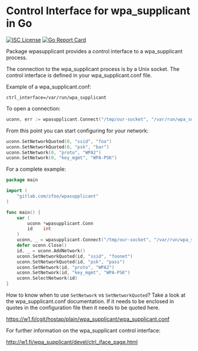 # Control Interface for wpa_supplicant in Go

[![ISC License](https://img.shields.io/badge/license-ISC-blue.svg)](https://gitlab.com/zfoo/wpasupplicant/blob/master/LICENSE)
[![Go Report Card](https://goreportcard.com/badge/gitlab.com/zfoo/wpasupplicant)](https://goreportcard.com/report/gitlab.com/zfoo/wpasupplicant)

Package wpasupplicant provides a control interface to a wpa_supplicant process.

The connection to the wpa_supplicant process is by a Unix socket. The control
interface is defined in your wpa_supplicant.conf file.

Example of a wpa_supplicant.conf:

```
ctrl_interface=/var/run/wpa_supplicant
```

To open a connection:

```go
uconn, err := wpasupplicant.Connect("/tmp/our-socket", "/var/run/wpa_supplicant")
```

From this point you can start configuring for your network:

```go
uconn.SetNetworkQuoted(0, "ssid", "foo")
uconn.SetNetworkQuoted(0, "psk", "bar")
uconn.SetNetwork(0, "proto", "WPA2")
uconn.SetNetwork(0, "key_mgmt", "WPA-PSK")
```

For a complete example:

```go
package main

import (
	"gitlab.com/zfoo/wpasupplicant"
)

func main() {
	var (
		uconn *wpasupplicant.Conn
		id    int
	)
	uconn, _ = wpasupplicant.Connect("/tmp/our-socket", "/var/run/wpa_supplicant")
	defer uconn.Close()
	id, _ = uconn.AddNetwork()
	uconn.SetNetworkQuoted(id, "ssid", "foonet")
	uconn.SetNetworkQuoted(id, "psk", "pass")
	uconn.SetNetwork(id, "proto", "WPA2")
	uconn.SetNetwork(id, "key_mgmt", "WPA-PSK")
	uconn.SelectNetwork(id)
}

```

How to know when to use `SetNetwork` vs `SetNetworkQuoted`? Take a look at the wpa_supplicant.conf
documentation. If it needs to be enclosed in quotes in the configuration file then it needs to be
quoted here.

https://w1.fi/cgit/hostap/plain/wpa_supplicant/wpa_supplicant.conf

For further information on the wpa_supplicant control interface:

http://w1.fi/wpa_supplicant/devel/ctrl_iface_page.html
